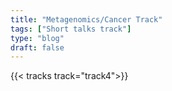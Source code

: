 ```yaml
---
title: "Metagenomics/Cancer Track"
tags: ["Short talks track"]
type: "blog"
draft: false
---
```


{{< tracks track="track4">}}


